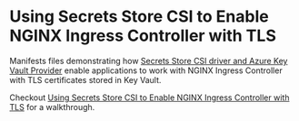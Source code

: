 # Using Secrets Store CSI to Enable NGINX Ingress Controller with TLS

Manifests files demonstrating how [Secrets Store CSI driver and Azure Key Vault Provider](https://azure.github.io/secrets-store-csi-driver-provider-azure/) enable applications to work with NGINX Ingress Controller with TLS certificates stored in Key Vault.

Checkout [Using Secrets Store CSI to Enable NGINX Ingress Controller with TLS](https://azure.github.io/secrets-store-csi-driver-provider-azure/configurations/ingress-tls) for a walkthrough.
